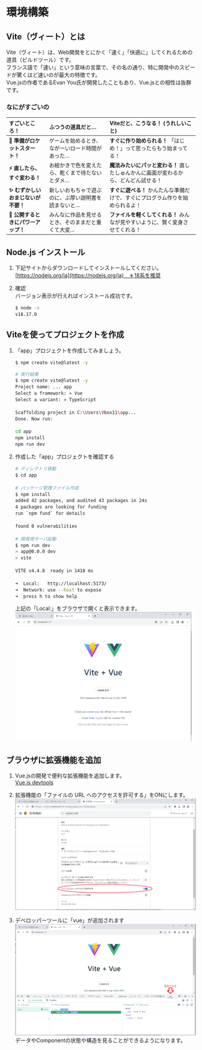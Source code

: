 # 環境構築

## Vite（ヴィート）とは
Vite（ヴィート）は、Web開発をとにかく「速く」「快適に」してくれるための道具（ビルドツール）です。  
フランス語で「速い」という意味の言葉で、その名の通り、特に開発中のスピードが驚くほど速いのが最大の特徴です。  
Vue.jsの作者であるEvan You氏が開発したこともあり、Vue.jsとの相性は抜群です。  

### なにがすごいの
| すごいところ！                | ふつうの道具だと…                                | Viteだと、こうなる！ (うれしいこと)                               |
| :---------------------- | :----------------------------------------------- | :---------------------------------------------------------------- |
| **🚀 準備がロケットスタート！** | ゲームを始めるとき、ながーいロード時間があった…  | **すぐに作り始められる！** 「はじめ！」って思ったらもう始まってる！        |
| **⚡️ 直したら、すぐ変わる！** | お絵かきで色を変えたら、乾くまで待たないとダメ… | **魔法みたいにパッと変わる！** 直したしゅんかんに画面が変わるから、どんどん試せる！ |
| **✨ むずかしいおまじないが不要！** | 新しいおもちゃで遊ぶのに、ぶ厚い説明書を読まないと… | **すぐに遊べる！** かんたんな準備だけで、すぐにプログラム作りを始められるよ！ |
| **💪 公開するときにパワーアップ！** | みんなに作品を見せるとき、そのままだと重くて大変…   | **ファイルを軽くしてくれる！** みんなが見やすいように、賢く変身させてくれる！   |

## Node.js インストール
1. 下記サイトからダウンロードしてインストールしてください。  
   [https://nodejs.org/ja](https://nodejs.org/ja)　＊18系を推奨

1. 確認  
   バージョン表示が行えればインストール成功です。
   ```bash
   $ node -v
   v18.17.0
   ```

## Viteを使ってプロジェクトを作成

1. 「app」プロジェクトを作成してみましょう。
   ```bash
   $ npm create vite@latest -y
   ```
   ```bash
   # 実行結果
   $ npm create vite@latest -y
   Project name: ... app
   Select a framework: » Vue
   Select a variant: » TypeScript
   
   Scaffolding project in C:\Users\Vbox11\app...
   Done. Now run:

   cd app
   npm install
   npm run dev
   ```
2. 作成した「app」プロジェクトを確認する
   ```bash
   # ディレクトリ移動
   $ cd app

   # パッケージ管理ファイル作成
   $ npm install
   added 42 packages, and audited 43 packages in 24s
   4 packages are looking for funding
   run `npm fund` for details

   found 0 vulnerabilities

   # 開発用サーバ起動
   $ npm run dev
   > app@0.0.0 dev
   > vite
   
   VITE v4.4.8  ready in 1418 ms

   ➜  Local:   http://localhost:5173/
   ➜  Network: use --host to expose
   ➜  press h to show help
   ```
   上記の「Local:」をブラウザで開くと表示できます。
   ![画面](./4.1.vue_template.png)

## ブラウザに拡張機能を追加
1. Vue.jsの開発で便利な拡張機能を追加します。  
   [Vue.js devtools](https://chrome.google.com/webstore/detail/vuejs-devtools/nhdogjmejiglipccpnnnanhbledajbpd?hl=ja)

1. 拡張機能の「ファイルの URL へのアクセスを許可する」をONにします。
   ![](./4.1.vue_chrome_1.png)

1. デベロッパーツールに「vue」が追加されます
   ![](./4.1.vue_chrome_2.png)
   データやComponentの状態や構造を見ることができるようになります。
